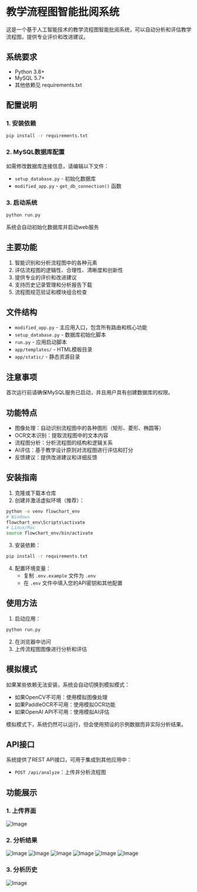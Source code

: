 # 教学流程图智能批阅系统

这是一个基于人工智能技术的教学流程图智能批阅系统，可以自动分析和评估教学流程图，提供专业评价和改进建议。

## 系统要求

- Python 3.8+
- MySQL 5.7+
- 其他依赖见 requirements.txt

## 配置说明

### 1. 安装依赖

```bash
pip install -r requirements.txt
```

### 2. MySQL数据库配置

如需修改数据库连接信息，请编辑以下文件：
- `setup_database.py` - 初始化数据库
- `modified_app.py` - `get_db_connection()` 函数

### 3. 启动系统

```bash
python run.py
```

系统会自动初始化数据库并启动web服务

## 主要功能

1. 智能识别和分析流程图中的各种元素
2. 评估流程图的逻辑性、合理性、清晰度和创新性
3. 提供专业的评价和改进建议
4. 支持历史记录管理和分析报告下载
5. 流程图规范验证和模块组合检查

## 文件结构

- `modified_app.py` - 主应用入口，包含所有路由和核心功能
- `setup_database.py` - 数据库初始化脚本
- `run.py` - 应用启动脚本
- `app/templates/` - HTML模板目录
- `app/static/` - 静态资源目录

## 注意事项

首次运行前请确保MySQL服务已启动，并且用户具有创建数据库的权限。

## 功能特点

- 图像处理：自动识别流程图中的各种图形（矩形、菱形、椭圆等）
- OCR文本识别：提取流程图中的文本内容
- 流程图分析：分析流程图的结构和逻辑关系
- AI评估：基于教学设计原则对流程图进行评估和打分
- 反馈建议：提供改进建议和详细反馈

## 安装指南

1. 克隆或下载本仓库
2. 创建并激活虚拟环境（推荐）：

```bash
python -m venv flowchart_env
# Windows
flowchart_env\Scripts\activate
# Linux/Mac
source flowchart_env/bin/activate
```

3. 安装依赖：

```bash
pip install -r requirements.txt
```

4. 配置环境变量：
   - 复制 `.env.example` 文件为 `.env`
   - 在 `.env` 文件中填入您的API密钥和其他配置

## 使用方法

1. 启动应用：

```bash
python run.py
```

2. 在浏览器中访问
3. 上传流程图图像进行分析和评估

## 模拟模式

如果某些依赖无法安装，系统会自动切换到模拟模式：

- 如果OpenCV不可用：使用模拟图像处理
- 如果PaddleOCR不可用：使用模拟OCR功能
- 如果OpenAI API不可用：使用模拟AI评估

模拟模式下，系统仍然可以运行，但会使用预设的示例数据而非实际分析结果。

## API接口

系统提供了REST API接口，可用于集成到其他应用中：

- `POST /api/analyze`：上传并分析流程图

## 功能展示
### 1. 上传界面
![Image](https://github.com/user-attachments/assets/8777bf02-22e6-4662-a406-17787e7614b9)
### 2. 分析结果
![Image](https://github.com/user-attachments/assets/5fb7d09c-8429-4a59-94e7-47ef19644bda)
![Image](https://github.com/user-attachments/assets/750124d4-f1d5-4d25-a106-1cdd58ce7631)
![Image](https://github.com/user-attachments/assets/08e18222-fa6d-426e-adf5-0c6705364fa2)
![Image](https://github.com/user-attachments/assets/0e01b6ee-eaf7-4cd9-81b4-94f9b5473bd8)
![Image](https://github.com/user-attachments/assets/79699d8e-9b90-4909-a66a-e5d197269a0e)
![Image](https://github.com/user-attachments/assets/5d2f1b13-c543-4d87-8474-bf769eb10ad6)
### 3. 分析历史
![Image](https://github.com/user-attachments/assets/5a1aa400-3188-4bf9-af57-1cff9ae8ad29)